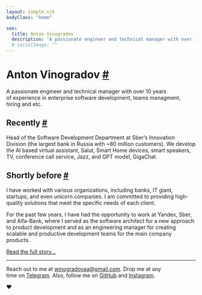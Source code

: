 ```yaml
---
layout: simple.njk
bodyClass: "home"

seo:
  title: Anton Vinogradov
  description: "A passionate engineer and technical manager with over 10 years of experience in enterprise software development"
  # socialImage: ""
---
```


# Anton Vinogradov [#](#anton-vinogradov-)

A&nbsp;passionate engineer and technical manager with over 10&nbsp;years of&nbsp;experience in&nbsp;enterprise software development, teams managment, hiring and&nbsp;etc.

## Recently [#](#right-now-)

Head of&nbsp;the Software Development Department at&nbsp;Sber&rsquo;s Innovation Division (the&nbsp;largest bank in&nbsp;Russia with ~80 million customers). We&nbsp;develop the&nbsp;AI based virtual assistant, Salut, Smart Home devices, smart speakers, TV, conference call service, Jazz, and&nbsp;GPT model, GigaChat.


## Shortly before [#](#once-upon-a-time-)

I&nbsp;have worked with&nbsp;various organizations, including banks, IT&nbsp;giant, startups, and&nbsp;even unicorn companies. I&nbsp;am committed to&nbsp;providing high-quality solutions that meet the specific needs of&nbsp;each client.

For the past few years, I&nbsp;have had the opportunity to&nbsp;work at&nbsp;Yandex, Sber, and&nbsp;Alfa-Bank, where&nbsp;I served as&nbsp;the software architect for a&nbsp;new approach to&nbsp;product development and&nbsp;as&nbsp;an&nbsp;engineering manager for creating scalable and&nbsp;productive development teams for the main company products.

[Read the full story...](/cv)

---

Reach out to&nbsp;me&nbsp;at&nbsp;[winogradovaa@gmail.com](mailto:winogradovaa@gmail.com).
Drop&nbsp;me&nbsp;at&nbsp;any time&nbsp;on&nbsp;[Telegram](https://t.me/@tony_vi).
Also, follow&nbsp;me&nbsp;on&nbsp;[GitHub](https://github.com/awinogradov) and&nbsp;[Instagram](https://instagram.com/tony__vi).

<div class="emoji">❤</div>
